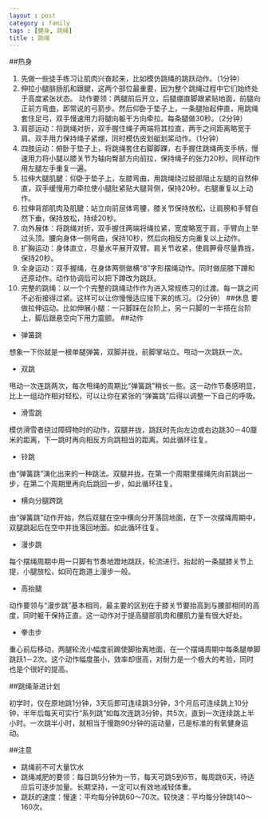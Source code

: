 ```yaml
---
layout : post
category : family
tags : [健身, 跳绳]
title : 跳绳
---
```


##热身
1. 先做一些徒手练习让肌肉兴奋起来，比如模仿跳绳的跳跃动作。（1分钟）
2. 伸拉小腿腓肠肌和跟腱，这两个部位最重要，因为整个跳绳过程中它们始终处于高度紧张状态。
动作要领：两腿前后开立，后腿绷直脚跟紧贴地面，前腿向正前方弯曲，即常说的弓箭步。然后仰卧于垫子上，一条腿抬起伸直，用跳绳套住足弓，双手慢速用力将腿向躯干方向牵拉。每条腿做30秒。（2分钟）
3. 肩部运动：将跳绳对折，双手握住绳子两端将其拉直，两手之间距离略宽于肩。双手用力保持绳子紧绷，同时模仿皮划艇划桨动作。（1分钟）
4. 四肢运动：俯卧于垫子上，将跳绳套住右脚脚踝，右手握住跳绳两支手柄，慢速用力将小腿以膝关节为轴向臀部方向前拉，保持绳子的张力20秒。同样动作用左腿左手重复一遍。
5. 拉伸大腿肌腱：仰卧于垫子上，左膝弯曲，用跳绳绕过胫部阻止左腿的自然伸直，双手缓慢用力牵拉使小腿肚紧贴大腿背侧，保持20秒。右腿重复以上动作。
6. 拉伸背部肌肉及肌腱：站立向前屈体弯腰，膝关节保持放松，让肩膀和手臂自然下垂，保持放松，持续20秒。
7. 向外展体：将跳绳对折，双手握住两端将绳拉紧，宽度略宽于肩，手臂向上举过头顶。腰向身体一侧弯曲，保持10秒，然后向相反方向重复以上动作。
8. 扩胸运动：身体直立，尽量水平展开双臂。肩关节收紧，使肩胛骨尽量靠拢，保持20秒。
9. 全身运动：双手握绳，在身体两侧做横“8”字形摆绳动作。同时做屈膝下蹲和还原动作。动作协调后可以把下蹲改为跳跃。
10. 完整的跳绳：以一个个完整的跳绳动作作为进入常规练习的过渡。每一跳之间不必衔接得过紧。这样可以让你慢慢适应接下来的练习。（2分钟）
##休息
要做拉伸运动。比如伸展小腿：一只脚踩在台阶上，另一只脚的一半搭在台阶上，脚后跟悬空向下用力震颤。
##动作
- 弹簧跳

想象一下你就是一根单腿弹簧，双脚并拢，前脚掌站立。甩动一次跳跃一次。

- 双跳

甩动一次连跳两次，每次甩绳的周期比“弹簧跳”稍长一些。这一动作节奏感明显，比上一组动作相对轻松，可以让你在紧张的“弹簧跳”后得以调整一下自己的呼吸。

- 滑雪跳

模仿滑雪者绕过障碍物时的动作，双腿并拢，跳跃时先向左边或右边跳30－40厘米的距离，下一跳时再向相反方向跳相当的距离。如此循环往复。

- 铃跳

由“弹簧跳”演化出来的一种跳法。双腿并拢，在第一个周期里摆绳先向前跳出一步，在第二个周期里再向后跳回一步，如此循环往复。

- 横向分腿跨跳

由“弹簧跳”动作开始，然后双腿在空中横向分开落回地面，在下一次摆绳周期中，双腿跳起后在空中并拢落回地面。如此循环往复。

- 漫步跳

每个摆绳周期中用一只脚有节奏地蹬地跳跃，轮流进行。抬起的一条腿膝关节上提，小腿放松，如同在跑道上漫步一般。

- 高抬腿

动作要领与“漫步跳”基本相同，最主要的区别在于膝关节要抬高到与腰部相同的高度，同时躯干保持正直。这一动作对于提高腿部肌肉和腰肌力量有很大好处。

- 拳击步

重心前后移动，两腿轮流小幅度前踢使脚抬离地面，在一个摆绳周期中每条腿单脚跳跃1－2次。这个动作幅度虽小，效率却很高，对耐力是一个极大的考验，同时也是个很好的提高。

##跳绳渐进计划

初学时，仅在原地跳1分钟，3天后即可连续跳3分钟，3个月后可连续跳上10分钟，半年后每天可实行“系列跳”如每次连跳3分钟，共5次，直到一次连续跳上半小时。一次跳半小时，就相当于慢跑90分钟的运动量，已是标准的有氧健身运动。

##注意

- 跳绳前不可大量饮水
- 跳绳减肥的要领：每日跳5分钟为一节，每天可跳5到6节，每周跳6天，待适应后可逐步加量。长期坚持，一定可以有效地减轻体重。
- 跳跃的速度：慢速：平均每分钟跳60～70次。较快速：平均每分钟跳140～160次。
